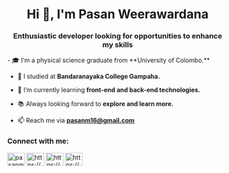 <h1 align="center">Hi 👋, I'm Pasan Weerawardana</h1>
<h3 align="center">Enthusiastic developer looking for opportunities to enhance my skills</h3>
- 🎓 I'm a physical science graduate from **University of Colombo.**

- 🏫 I studied at **Bandaranayaka College Gampaha.**

- 🌱 I’m currently learning **front-end and back-end technologies.**

- 📚 Always looking forward to **explore and learn more.**

- 📫 Reach me via **pasanm16@gmail.com**

<h3 align="left">Connect with me:</h3>
<p align="left">
<a href="https://twitter.com/MadushPasan" target="blank"><img align="center" src="https://raw.githubusercontent.com/rahuldkjain/github-profile-readme-generator/master/src/images/icons/Social/twitter.svg" alt="pasanmadushanka" height="30" width="40" /></a>
<a href="https://www.linkedin.com/in/pasan-weerawardana-3a4301173/" target="blank"><img align="center" src="https://raw.githubusercontent.com/rahuldkjain/github-profile-readme-generator/master/src/images/icons/Social/linked-in-alt.svg" alt="https://www.linkedin.com/in/pasan-weerawardana-3a4301173/" height="30" width="40" /></a>
<a href="https://https://stackoverflow.com/users/20100756/pasan-weerawardana" target="blank"><img align="center" src="https://raw.githubusercontent.com/rahuldkjain/github-profile-readme-generator/master/src/images/icons/Social/stack-overflow.svg" alt="https://https://stackoverflow.com/users/20100756/pasan-weerawardana" height="30" width="40" /></a>
<a href="https://www.hackerrank.com/pasanm16" target="blank"><img align="center" src="https://raw.githubusercontent.com/rahuldkjain/github-profile-readme-generator/master/src/images/icons/Social/hackerrank.svg" alt="https://www.hackerrank.com/pasanm16" height="30" width="40" /></a>
</p>
